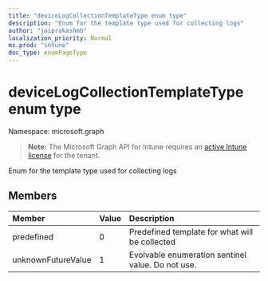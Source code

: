 ```yaml
---
title: "deviceLogCollectionTemplateType enum type"
description: "Enum for the template type used for collecting logs"
author: "jaiprakashmb"
localization_priority: Normal
ms.prod: "intune"
doc_type: enumPageType
---
```


# deviceLogCollectionTemplateType enum type

Namespace: microsoft.graph

> **Note:** The Microsoft Graph API for Intune requires an [active Intune license](https://go.microsoft.com/fwlink/?linkid=839381) for the tenant.

Enum for the template type used for collecting logs

## Members
|Member|Value|Description|
|:---|:---|:---|
|predefined|0|Predefined template for what will be collected|
|unknownFutureValue|1|Evolvable enumeration sentinel value. Do not use.|
